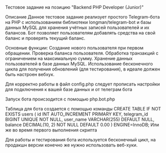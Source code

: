 Тестовое задание на позицию "Backend PHP Developer (Junior)"

Описание
Данное тестовое задание реализует простого Telegram-бота на PHP с использованием библиотеки longman/telegram-bot и базы данных MySQL для хранения учётных записей пользователей и их балансов. 
Бот позволяет пользователям добавлять средства на свой баланс и проверять текущий баланс.

Основные функции:
Создание нового пользователя при первом обращении.
Проверка баланса пользователя.
Обработка транзакций с ограничением на максимальную сумму.
Хранение данных пользователей в базе данных MySQL.
Использование бесконечного цикла для получения обновлений (для тестирования), в идеале должен быть настроен вебхук.

Для корректно работы в файл config.php следует прописать настройки для подключения к вашей базе данных и от телеграм бота

Запуск бота происзодится с помощью php.bot.php

Таблица для бота создается с помощью команды
CREATE TABLE IF NOT EXISTS users (
    id INT AUTO_INCREMENT PRIMARY KEY,
    telegram_id BIGINT UNIQUE NOT NULL,
    user_name VARCHAR(255) DEFAULT NULL,
    balance DECIMAL(10, 2) NOT NULL DEFAULT 0.00
) ENGINE=InnoDB;
Или же во время первого выполнения скрипта

Для работы и тестирования бота используется бесконечный цикл, на продакшн версии конечно же нужно использовать веб-хуки.

